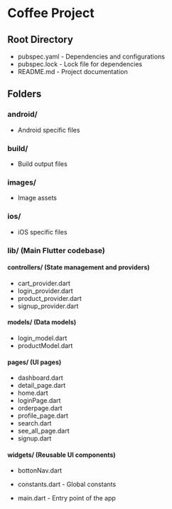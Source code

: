 # Coffee Project

## Root Directory
- pubspec.yaml - Dependencies and configurations
- pubspec.lock - Lock file for dependencies
- README.md - Project documentation

## Folders
### android/
- Android specific files
 
### build/
- Build output files

### images/
- Image assets

### ios/
- iOS specific files

### lib/ (Main Flutter codebase)
#### controllers/ (State management and providers)
- cart_provider.dart
- login_provider.dart
- product_provider.dart
- signup_provider.dart

#### models/ (Data models)
- login_model.dart
- productModel.dart

#### pages/ (UI pages)
- dashboard.dart
- detail_page.dart
- home.dart
- loginPage.dart
- orderpage.dart
- profile_page.dart
- search.dart
- see_all_page.dart
- signup.dart

#### widgets/ (Reusable UI components)
- bottonNav.dart

- constants.dart - Global constants
- main.dart - Entry point of the app
